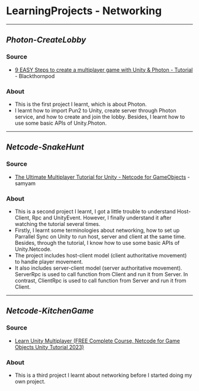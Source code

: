 # LearningProjects - Networking
---
## _Photon-CreateLobby_
### Source
- [9 EASY Steps to create a multiplayer game with Unity & Photon - Tutorial](https://www.youtube.com/watch?v=93SkbMpWCGo&t=4s) - Blackthornpod
### About
- This is the first project I learnt, which is about Photon.
- I learnt how to import Pun2 to Unity, create server through Photon service, and how to create and join the lobby. Besides, I learnt how to use some basic APIs of Unity.Photon.
---
## _Netcode-SnakeHunt_
### Source
- [The Ultimate Multiplayer Tutorial for Unity - Netcode for GameObjects](https://www.youtube.com/watch?v=swIM2z6Foxk) - samyam
### About
- This is a second project I learnt, I got a little trouble to understand Host-Client, Rpc and UnityEvent. However, I finally understand it after watching the tutorial several times.
- Firstly, I learnt some terminologies about networking, how to set up Parrallel Sync on Unity to run host, server and client at the same time. Besides, through the tutorial, I know how to use some basic APIs of Unity.Netcode.
- The project includes host-client model (client authoritative movement) to handle player movement.
- It also includes server-client model (server authoritative movement). ServerRpc is used to call function from Client and run it from Server. In contrast, ClientRpc is used to call function from Server and run it from Client.
---
## _Netcode-KitchenGame_
### Source
- [Learn Unity Multiplayer (FREE Complete Course, Netcode for Game Objects Unity Tutorial 2023)](https://www.youtube.com/watch?v=7glCsF9fv3s&t=237s)
### About
- This is a third project I learnt about networking before I started doing my own project.
